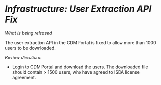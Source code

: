 # *Infrastructure: User Extraction API Fix*

_What is being released_

The user extraction API in the CDM Portal is fixed to allow more than 1000 users to be downloaded.

_Review directions_

- Login to CDM Portal and download the users. The downloaded file should contain > 1500 users, who have agreed to ISDA license agreement.